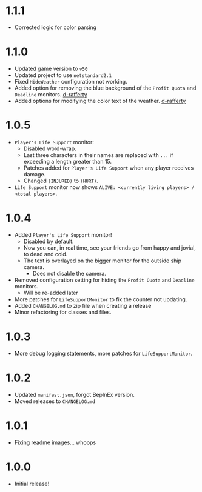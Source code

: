 # 1.1.1

- Corrected logic for color parsing

# 1.1.0

- Updated game version to `v50`
- Updated project to use `netstandard2.1`
- Fixed `HideWeather` configuration not working.
- Added option for removing the blue background of the `Profit Quota` and `Deadline` monitors. [d-rafferty](https://github.com/julian-perge/LC_OpenMonitors/pull/5)
- Added options for modifying the color text of the weather. [d-rafferty](https://github.com/julian-perge/LC_OpenMonitors/pull/5)

# 1.0.5

- `Player's Life Support` monitor:
  - Disabled word-wrap.
  - Last three characters in their names are replaced with `...` if exceeding a length greater than 15.
  - Patches added for `Player's Life Support` when any player receives damage.
  - Changed `(INJURED)` to `(HURT)`.
- `Life Support` monitor now shows `ALIVE: <currently living players> / <total players>`.

# 1.0.4

- Added `Player's Life Support` monitor!
    - Disabled by default.
    - Now you can, in real time, see your friends go from happy and jovial, to dead and cold.
    - The text is overlayed on the bigger monitor for the outside ship camera.
        - Does not disable the camera.
- Removed configuration setting for hiding the `Profit Quota` and `Deadline` monitors.
  - Will be re-added later 
- More patches for `LifeSupportMonitor` to fix the counter not updating.
- Added `CHANGELOG.md` to zip file when creating a release
- Minor refactoring for classes and files.

# 1.0.3

- More debug logging statements, more patches for `LifeSupportMonitor`.

# 1.0.2

- Updated `manifest.json`, forgot BepInEx version.
- Moved releases to `CHANGELOG.md`

# 1.0.1

- Fixing readme images... whoops

# 1.0.0

- Initial release!

